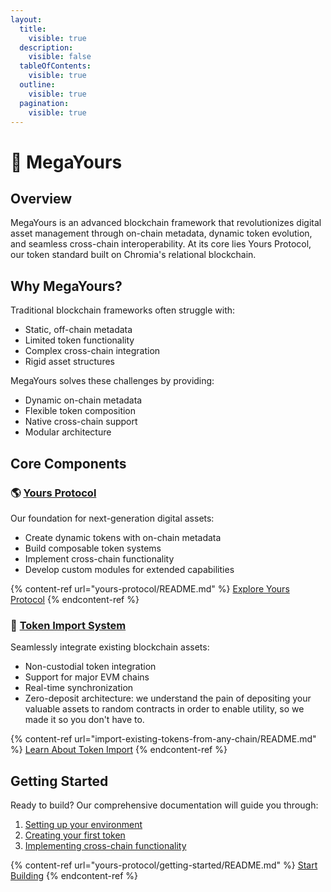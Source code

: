 ```yaml
---
layout:
  title:
    visible: true
  description:
    visible: false
  tableOfContents:
    visible: true
  outline:
    visible: true
  pagination:
    visible: true
---
```


# 🚀 MegaYours

## Overview

MegaYours is an advanced blockchain framework that revolutionizes digital asset management through on-chain metadata, dynamic token evolution, and seamless cross-chain interoperability. At its core lies Yours Protocol, our token standard built on Chromia's relational blockchain.

## Why MegaYours?

Traditional blockchain frameworks often struggle with:
- Static, off-chain metadata
- Limited token functionality
- Complex cross-chain integration
- Rigid asset structures

MegaYours solves these challenges by providing:
- Dynamic on-chain metadata
- Flexible token composition
- Native cross-chain support
- Modular architecture

## Core Components

### 🌎 [Yours Protocol](yours-protocol/README.md)
Our foundation for next-generation digital assets:
- Create dynamic tokens with on-chain metadata
- Build composable token systems
- Implement cross-chain functionality
- Develop custom modules for extended capabilities

{% content-ref url="yours-protocol/README.md" %}
[Explore Yours Protocol](yours-protocol/README.md)
{% endcontent-ref %}

### 👾 [Token Import System](import-existing-tokens-from-any-chain/README.md)
Seamlessly integrate existing blockchain assets:
- Non-custodial token integration
- Support for major EVM chains
- Real-time synchronization
- Zero-deposit architecture: we understand the pain of depositing your valuable assets to random contracts in order to enable utility, so we made it so you don't have to.

{% content-ref url="import-existing-tokens-from-any-chain/README.md" %}
[Learn About Token Import](import-existing-tokens-from-any-chain/README.md)
{% endcontent-ref %}

## Getting Started

Ready to build? Our comprehensive documentation will guide you through:
1. [Setting up your environment](yours-protocol/getting-started/setting-up-your-project.md)
2. [Creating your first token](yours-protocol/getting-started/creating-and-minting-tokens.md)
3. [Implementing cross-chain functionality](yours-protocol/getting-started/making-your-tokens-interoperable.md)

{% content-ref url="yours-protocol/getting-started/README.md" %}
[Start Building](yours-protocol/getting-started/README.md)
{% endcontent-ref %}

